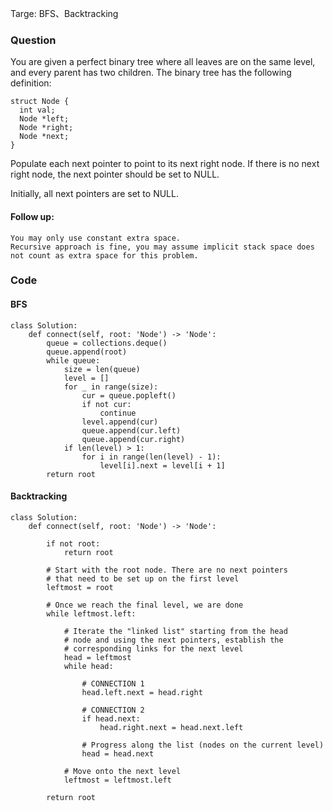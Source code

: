 Targe: BFS、Backtracking
### Question
You are given a perfect binary tree where all leaves are on the same level, and every parent has two children. The binary tree has the following definition:
```
struct Node {
  int val;
  Node *left;
  Node *right;
  Node *next;
}
```
Populate each next pointer to point to its next right node. If there is no next right node, the next pointer should be set to NULL.

Initially, all next pointers are set to NULL.

#### Follow up:

    You may only use constant extra space.
    Recursive approach is fine, you may assume implicit stack space does not count as extra space for this problem.
### Code
#### BFS
```
class Solution:
    def connect(self, root: 'Node') -> 'Node':
        queue = collections.deque()
        queue.append(root)
        while queue:
            size = len(queue)
            level = []
            for _ in range(size):
                cur = queue.popleft()
                if not cur:
                    continue
                level.append(cur)
                queue.append(cur.left)
                queue.append(cur.right)
            if len(level) > 1:
                for i in range(len(level) - 1):
                    level[i].next = level[i + 1]
        return root
```
#### Backtracking
```
class Solution:
    def connect(self, root: 'Node') -> 'Node':
        
        if not root:
            return root
        
        # Start with the root node. There are no next pointers
        # that need to be set up on the first level
        leftmost = root
        
        # Once we reach the final level, we are done
        while leftmost.left:
            
            # Iterate the "linked list" starting from the head
            # node and using the next pointers, establish the 
            # corresponding links for the next level
            head = leftmost
            while head:
                
                # CONNECTION 1
                head.left.next = head.right
                
                # CONNECTION 2
                if head.next:
                    head.right.next = head.next.left
                
                # Progress along the list (nodes on the current level)
                head = head.next
            
            # Move onto the next level
            leftmost = leftmost.left
        
        return root 
```
